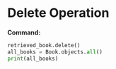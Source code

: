 # Delete Operation

**Command:**
```python
retrieved_book.delete()
all_books = Book.objects.all()
print(all_books)
